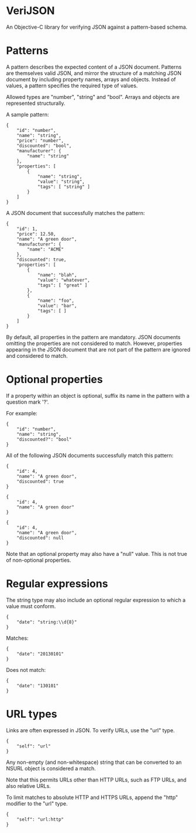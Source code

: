 # VeriJSON

An Objective-C library for verifying JSON against a pattern-based schema.

# Patterns

A pattern describes the expected content of a JSON document. Patterns are themselves valid JSON, and mirror the structure of a matching JSON document by including property names, arrays and objects. Instead of values, a pattern specifies the required type of values.

Allowed types are "number", "string" and "bool". Arrays and objects are represented structurally.

A sample pattern:

    {
        "id": "number",
        "name": "string",
        "price": "number",
        "discounted": "bool",
        "manufacturer": {
            "name": "string"
        },
        "properties": [
            {
                "name": "string",
                "value": "string",
                "tags": [ "string" ]
            }
        ]
    }

A JSON document that successfully matches the pattern:

    {
        "id": 1,
        "price": 12.50,
        "name": "A green door",
        "manufacturer": {
            "name": "ACME"
        },
        "discounted": true,
        "properties": [
            {
                "name": "blah",
                "value": "whatever",
                "tags": [ "great" ]
            },
            {
                "name": "foo",
                "value": "bar",
                "tags": [ ]
            }
        ]
    }

By default, all properties in the pattern are mandatory. JSON documents omitting the properties are not considered to match. However, properties appearing in the JSON document that are not part of the pattern are ignored and considered to match.

# Optional properties

If a property within an object is optional, suffix its name in the pattern with a question mark '?'.

For example:

	{
        "id": "number",
        "name": "string",
        "discounted?": "bool"
    }

All of the following JSON documents successfully match this pattern:

	{
        "id": 4,
        "name": "A green door",
        "discounted": true
    }

	{
        "id": 4,
        "name": "A green door"
    }

	{
        "id": 4,
        "name": "A green door",
        "discounted": null
    }

Note that an optional property may also have a "null" value. This is not true of non-optional properties.

# Regular expressions

The string type may also include an optional regular expression to which a value must conform.

	{
	    "date": "string:\\d{8}"
	}

Matches:

	{
	    "date": "20130101"
	}

Does not match:
	
	{
	    "date": "130101"
	}

# URL types

Links are often expressed in JSON. To verify URLs, use the "url" type.

    {
        "self": "url"
    }

Any non-empty (and non-whitespace) string that can be converted to an NSURL object is considered a match.

Note that this permits URLs other than HTTP URLs, such as FTP URLs, and also relative URLs.

To limit matches to absolute HTTP and HTTPS URLs, append the "http" modifier to the "url" type.

    {
        "self": "url:http"
    }
